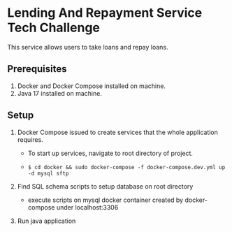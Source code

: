 # Lending And Repayment Service Tech Challenge

This service allows users to take loans and repay loans.

## Prerequisites
1. Docker and Docker Compose installed on machine.
2. Java 17 installed on machine.

## Setup
1. Docker Compose issued to create services that the whole application requires. 
   - To start up services, navigate to root directory of project.
   - ```shell
     $ cd docker && sudo docker-compose -f docker-compose.dev.yml up -d mysql sftp
     ```
2. Find SQL schema scripts to setup database on root directory
   - execute scripts on mysql docker container created by docker-compose under localhost:3306

3. Run java application